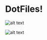 # DotFiles!
![alt text](https://raw.githubusercontent.com/smyjpmu/DotFiles/master/1563062540.png)

![alt text](https://raw.githubusercontent.com/smyjpmu/DotFiles/master/forest.jpg)
